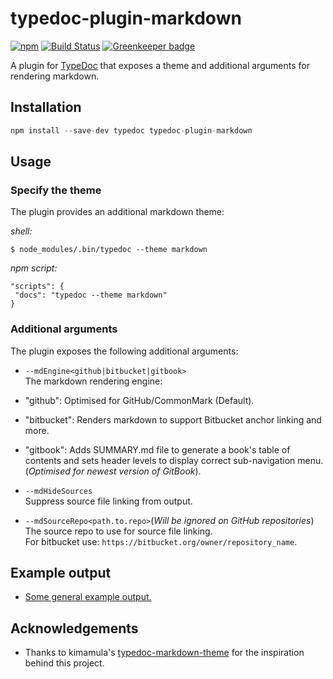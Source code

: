 # typedoc-plugin-markdown

[![npm](https://img.shields.io/npm/v/typedoc-plugin-markdown.svg)](https://www.npmjs.com/package/typedoc-plugin-markdown)
[![Build Status](https://travis-ci.org/tgreyjs/typedoc-plugin-markdown.svg?branch=master)](https://travis-ci.org/tgreyjs/typedoc-plugin-markdown)
[![Greenkeeper badge](https://badges.greenkeeper.io/tgreyjs/typedoc-plugin-markdown.svg)](https://greenkeeper.io/)

A plugin for [TypeDoc](https://github.com/TypeStrong/typedoc) that exposes a theme and additional arguments for rendering markdown.

## Installation

```javascript
npm install --save-dev typedoc typedoc-plugin-markdown
```

## Usage

### Specify the theme

The plugin provides an additional markdown theme:

*shell:*
```
$ node_modules/.bin/typedoc --theme markdown
```

*npm script:*
```
"scripts": {
 "docs": "typedoc --theme markdown"
}
```

### Additional arguments

The plugin exposes the following additional arguments:

 * `--mdEngine<github|bitbucket|gitbook>`<br />
 The markdown rendering engine:

  * "github": Optimised for GitHub/CommonMark (Default). 
  * "bitbucket": Renders markdown to support Bitbucket anchor linking and more.<br />
  * "gitbook": Adds SUMMARY.md file to generate a book's table of contents and sets header levels to display correct sub-navigation menu. (*Optimised for newest version of GitBook*).

* `--mdHideSources`<br />
  Suppress source file linking from output.
  

* `--mdSourceRepo<path.to.repo>`(*Will be ignored on GitHub repositories*)<br />
  The source repo to use for source file linking.<br />
  For bitbucket use: `https://bitbucket.org/owner/repository_name`. 

## Example output

* <a href="https://github.com/tgreyjs/typedoc-plugin-markdown/tree/master/examples/out/README.md">Some general example output.</a>



## Acknowledgements

* Thanks to kimamula's [typedoc-markdown-theme](https://github.com/kimamula/typedoc-markdown-theme) for the inspiration behind this project.
